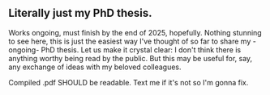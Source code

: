 ## Literally just my PhD thesis.
Works ongoing, must finish by the end of 2025, hopefully.
Nothing stunning to see here, this is just the easiest way I've thought of so far to share my -ongoing- PhD thesis. 
Let us make it crystal clear: I don't think there is anything worthy being read by the public. 
But this may be useful for, say, any exchange of ideas with my beloved colleagues.

Compiled .pdf SHOULD be readable. Text me if it's not so I'm gonna fix.